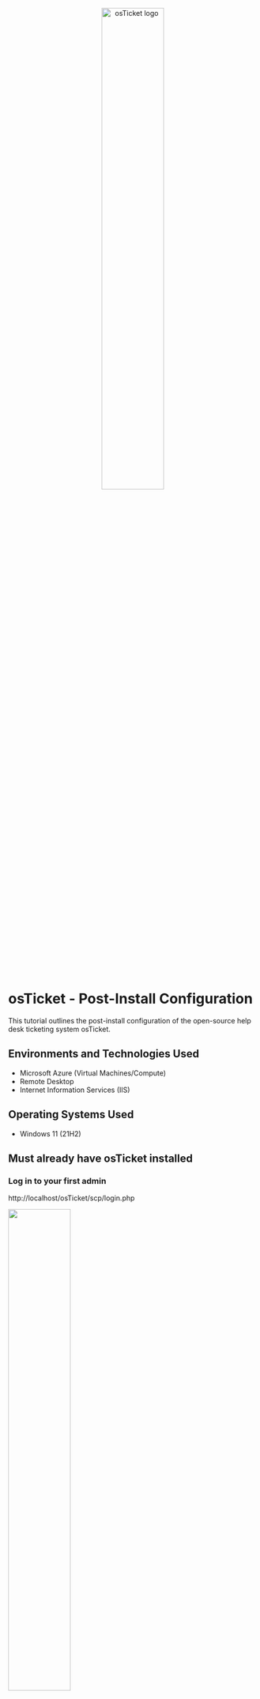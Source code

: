 <p align="center">
<img src="https://github.com/Archie735/osTicket-Post-Install-Configuration-/assets/150314129/afe7a47d-ddb0-48c0-98c7-7a84fd47cb99" width="50%" height="auto" alt="osTicket logo"/>
</p>

<h1>osTicket - Post-Install Configuration</h1>
This tutorial outlines the post-install configuration of the open-source help desk ticketing system osTicket.<br />


<h2>Environments and Technologies Used</h2>

- Microsoft Azure (Virtual Machines/Compute)
- Remote Desktop
- Internet Information Services (IIS)

<h2>Operating Systems Used </h2>

- Windows 11</b> (21H2)

<h2>Must already have osTicket installed</h2>

<h3>Log in to your first admin</h3>

http://localhost/osTicket/scp/login.php


<img src=https://github.com/Archie735/osTicket-Post-Install-Configuration-/assets/150314129/63570aa7-36ca-42ca-a753-851957d2413a width="50%" height="auto"/>

<h3>Create new role called Super Saiyan that has complete permission to everything</h3>

<img src=https://github.com/Archie735/osTicket-Post-Install-Configuration-/assets/150314129/47a214e0-5596-4dd6-8651-3cc876dea99c width="50%" height="auto"/>

<img src=https://github.com/Archie735/osTicket-Post-Install-Configuration-/assets/150314129/78c98b7b-2ad5-4c00-a833-ea49173c7739 width="50%" height="auto"/>

<img src=https://github.com/Archie735/osTicket-Post-Install-Configuration-/assets/150314129/8c0047ab-a69a-4fe2-9545-090e3dd8951d width="50%" height="auto"/>

<img src=https://github.com/Archie735/osTicket-Post-Install-Configuration-/assets/150314129/2ec970cc-bc70-4618-89a3-02fe6ee5b6ae width="50%" height="auto"/>


<h3>Add a new department called System Administrators and leave everything on default</h3>

<img src=https://github.com/Archie735/osTicket-Post-Install-Configuration-/assets/150314129/f353f57a-b4bf-4e6a-a20e-ccfe06c0f7b4 width="50%" height="auto"/>

<img src=https://github.com/Archie735/osTicket-Post-Install-Configuration-/assets/150314129/2e035cc2-6f92-44f2-a235-518a49ac5c11 width="50%" height="auto"/>

<img src=https://github.com/Archie735/osTicket-Post-Install-Configuration-/assets/150314129/84b53417-302c-425e-bf84-ea9a50a56db9 width="50%" height="auto"/>

<h3>Add Level II Support team and Accounting Team. Add Summer as a team member for Level II Support</h3>

<img src=https://github.com/Archie735/osTicket-Post-Install-Configuration-/assets/150314129/d98b77af-933e-47b1-b186-1e73100b0a20 width="50%" height="auto"/>

<img src=https://github.com/Archie735/osTicket-Post-Install-Configuration-/assets/150314129/42bc02bc-92fd-4622-8ee9-231d98821558 width="50%" height="auto"/>

<h3>Create new workers</h3>

* Uncheck "send the agent a password reset email" and "require a password change at next log in"

<img src=https://github.com/Archie735/osTicket-Post-Install-Configuration-/assets/150314129/c58bcef7-5898-4f5a-ae18-72ce747d72ac width="50%" height="auto"/>

Roger Bob
   
    Email: rogerbob@helpdesk.com
    Username: RogerB
    Password: Bobby R
    Primary Department: System Administrators; Super Saiyan
    Assigned Team: Accounting

<img src=https://github.com/Archie735/osTicket-Post-Install-Configuration-/assets/150314129/5700838d-5ac8-4571-969d-6adf235dc8b2 width="50%" height="auto"/>

Jack Daniel

    Email: Jackdaniel@helpdesk.com
    Username: JackD
    Password: DanielJ
    Primary Department: System Administrators; Super Saiyan
    Assigned Team: Level I Support

<img src=https://github.com/Archie735/osTicket-Post-Install-Configuration-/assets/150314129/745deb21-8451-45bc-8243-2f337b21f8c4 width="50%" height="auto"/>

Iggy Grump

    Email: IggyGrump@helpdesk.com
    Username: IggyG
    Password: GrumpI
    Primary Department: System Administrators; Super Saiyan
    Assigned Team: Level I Support

<img src=https://github.com/Archie735/osTicket-Post-Install-Configuration-/assets/150314129/8d94d3a2-d36b-44d5-ba7a-6a5b5df67ac9 width="50%" height="auto"/>

<img src=https://github.com/Archie735/osTicket-Post-Install-Configuration-/assets/150314129/eb967146-9cf8-4a1d-bb35-9e461821d6c0 width="50%" height="auto"/>

<h3>Create some SLA</h3>

<img src=https://github.com/Archie735/osTicket-Post-Install-Configuration-/assets/150314129/3bd67b96-2322-4954-9667-93fadeb58688 width="50%" height="auto"/>


SEV A

    Grace Period: 1 hour
    Schedule: 24/7

<img src=https://github.com/Archie735/osTicket-Post-Install-Configuration-/assets/150314129/d62e6d5d-1c31-4ba5-9cc7-282145ec74f9 width="50%" height="auto"/>

SEV B

      Grace Period: 4 hour
      Schedule: 24/7

<img src=https://github.com/Archie735/osTicket-Post-Install-Configuration-/assets/150314129/d77b738c-9999-4e7c-9217-cc3d738c86fd width="50%" height="auto"/>

SEV C

      Grace Period: 8 hour
      Schedule: Monday - Friday 8am - 5pm with U.S. Holidays

<img src=https://github.com/Archie735/osTicket-Post-Install-Configuration-/assets/150314129/fb9aa92b-5641-49aa-8e36-cd4e6487e8b8 width="50%" height="auto"/>

<img src=https://github.com/Archie735/osTicket-Post-Install-Configuration-/assets/150314129/8afa92ae-0266-43da-b7f5-8fe5221e4312 width="50%" height="auto"/>


<h3>Add Help Topics</h3>

<img src=https://github.com/Archie735/osTicket-Post-Install-Configuration-/assets/150314129/6b094ff4-ca49-4edd-b929-091ac3360a62 width="50%" height="auto"/>

Password Reset

      Department: System Administrators
      Priority: Normal
      SLA Plan: SEV C
      Auto-assign to: Level I Support

Critical Business Outage

      Department: System Administrators
      Priority: Emergency
      SLA Plan: SEV A
      Auto-assign to: Summer Summerfield

Accounting 

      Department: System Administrators
      Priority: High
      SLA Plan: SEV B
      Auto-assign to: Roger Bob

<img src=https://github.com/Archie735/osTicket-Post-Install-Configuration-/assets/150314129/e82cac04-e232-4337-bc36-ab5bf1d26293 width="50%" height="auto"/>

<img src=https://github.com/Archie735/osTicket-Post-Install-Configuration-/assets/150314129/b4f43a0f-8abe-4128-bce4-74c55de23ca4 width="50%" height="auto"/>

<h3>On the Agent panel create new users</h3>

<img src=https://github.com/Archie735/osTicket-Post-Install-Configuration-/assets/150314129/03bdb402-014f-4308-bb34-488ac9ea632a width="50%" height="auto"/>

<img src=https://github.com/Archie735/osTicket-Post-Install-Configuration-/assets/150314129/1521f639-0e01-4d2b-b585-2a38b5b9ded6 width="50%" height="auto"/>

<img src=https://github.com/Archie735/osTicket-Post-Install-Configuration-/assets/150314129/12263495-4c69-42b6-9ca1-779ccccfccb2 width="50%" height="auto"/>

<img src=https://github.com/Archie735/osTicket-Post-Install-Configuration-/assets/150314129/54200e83-25cf-4883-9b1f-6720e5e506bf width="50%" height="auto"/>


<h3>This concludes the end :)</h3>
